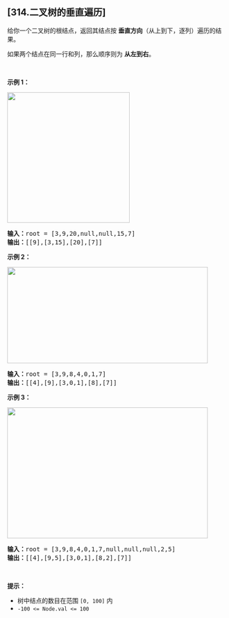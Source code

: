 ## [314.二叉树的垂直遍历]
<p>给你一个二叉树的根结点，返回其结点按 <strong>垂直方向</strong>（从上到下，逐列）遍历的结果。</p>

<p>如果两个结点在同一行和列，那么顺序则为&nbsp;<strong>从左到右</strong>。</p>

<p>&nbsp;</p>

<p><strong>示例 1：</strong></p>
<img alt="" src="https://assets.leetcode.com/uploads/2021/01/28/vtree1.jpg" style="width: 282px; height: 301px;" />
<pre>
<strong>输入：</strong>root = [3,9,20,null,null,15,7]
<strong>输出：</strong>[[9],[3,15],[20],[7]]
</pre>

<p><strong>示例 2：</strong></p>
<img alt="" src="https://assets.leetcode.com/uploads/2021/01/28/vtree2-1.jpg" style="width: 462px; height: 222px;" />
<pre>
<strong>输入：</strong>root = [3,9,8,4,0,1,7]
<strong>输出：</strong>[[4],[9],[3,0,1],[8],[7]]
</pre>

<p><strong>示例 3：</strong></p>
<img alt="" src="https://assets.leetcode.com/uploads/2021/01/28/vtree2.jpg" style="width: 462px; height: 302px;" />
<pre>
<strong>输入：</strong>root = [3,9,8,4,0,1,7,null,null,null,2,5]
<strong>输出：</strong>[[4],[9,5],[3,0,1],[8,2],[7]]
</pre>

<p>&nbsp;</p>

<p><strong>提示：</strong></p>

<ul>
	<li>树中结点的数目在范围 <code>[0, 100]</code> 内</li>
	<li><code>-100 &lt;= Node.val &lt;= 100</code></li>
</ul>
